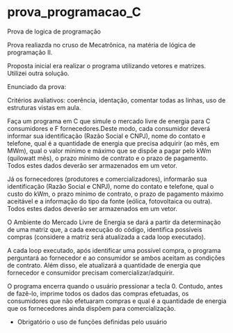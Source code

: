 # prova_programacao_C
Prova de logica de programação

Prova realiazda no cruso de Mecatrônica, na matéria de lógica de programação II.

Proposta inicial era realizar o programa utilizando vetores e matrizes. Utilizei outra solução.

Enunciado da prova:

Critérios avaliativos: coerência, identação, comentar todas as linhas, uso de estruturas vistas em aula.

  Faça um programa em C que simule o mercado livre de energia para C consumidores e F fornecedores.Deste modo, cada consumidor deverá informar sua identificação (Razão Social e CNPJ), nome do contato e telefone, qual é a quantidade de energia que precisa adquirir (ao mês, em MWm), qual o valor mínimo e máximo que se dispõe a pagar pelo kWm (quilowatt mês), o prazo mínimo de contrato e o prazo de pagamento. Todos estes dados deverão ser armazenados em um vetor.
  
  Já os fornecedores (produtores e comercializadores), informarão sua identificação (Razão Social e CNPJ), nome do contato e telefone, qual o custo do kWm, o prazo mínimo de contrato, o prazo de pagamento máximo aceitável e a informação do tipo da fonte (eólica, fotovoltaica ou outra). Todos estes dados deverão ser armazenados em um vetor.
  
  O Ambiente do Mercado Livre de Energia se dará a partir da determinação de uma matriz que, a cada execução do código, identifica possíveis compras (considere a matriz será atualizada a cada loop executado).
  
  A cada loop executado, após identificar uma possível compra, o programa perguntará ao fornecedor e ao consumidor se ambos aceitam as condições de contrato. Além disso, ele atualizará a quantidade de energia que fornecedor e consumidor precisam comercializar/adquirir.
  
  O programa encerra quando o usuário pressionar a tecla 0. Contudo, antes de fazê-lo, imprime todos os dados das compras efetuadas, os consumidores que não efetuaram compras e qual é a quantidade de energia que os fornecedores ainda dispõem para comercialização.
  
* Obrigatório o uso de funções definidas pelo usuário
